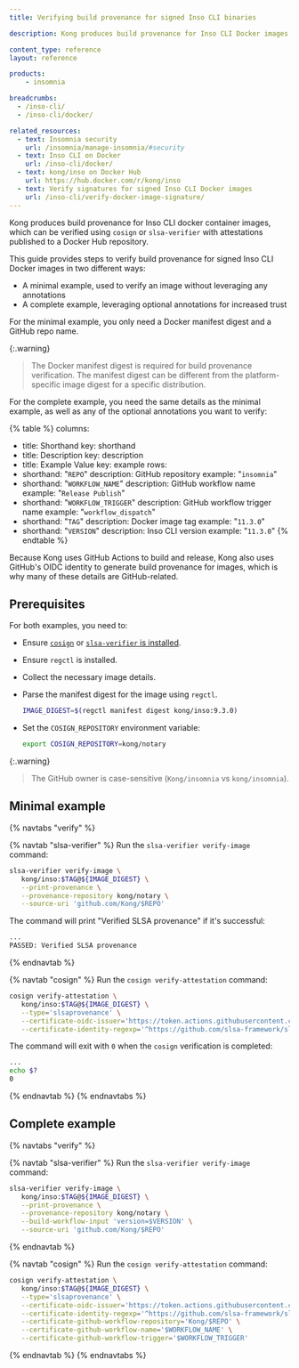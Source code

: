 ```yaml
---
title: Verifying build provenance for signed Inso CLI binaries

description: Kong produces build provenance for Inso CLI Docker images artifacts, which can be verified.

content_type: reference
layout: reference

products:
    - insomnia

breadcrumbs:
  - /inso-cli/
  - /inso-cli/docker/

related_resources:
  - text: Insomnia security
    url: /insomnia/manage-insomnia/#security
  - text: Inso CLI on Docker
    url: /inso-cli/docker/
  - text: kong/inso on Docker Hub
    url: https://hub.docker.com/r/kong/inso
  - text: Verify signatures for signed Inso CLI Docker images
    url: /inso-cli/verify-docker-image-signature/
---
```


Kong produces build provenance for Inso CLI docker container images, which can be verified using `cosign` or `slsa-verifier` with attestations published to a Docker Hub repository.

This guide provides steps to verify build provenance for signed Inso CLI Docker images in two different ways:

* A minimal example, used to verify an image without leveraging any annotations
* A complete example, leveraging optional annotations for increased trust

For the minimal example, you only need a Docker manifest digest and a GitHub repo name.

{:.warning}
> The Docker manifest digest is required for build provenance verification. The manifest digest can be different from the platform-specific image digest for a specific distribution.

For the complete example, you need the same details as the minimal example, as well as any of the optional annotations you want to verify:

{% table %}
columns:
  - title: Shorthand
    key: shorthand
  - title: Description
    key: description
  - title: Example Value
    key: example
rows:
  - shorthand: "`REPO`"
    description: GitHub repository
    example: "`insomnia`"
  - shorthand: "`WORKFLOW_NAME`"
    description: GitHub workflow name 
    example: "`Release Publish`"
  - shorthand: "`WORKFLOW_TRIGGER`"
    description: GitHub workflow trigger name 
    example: "`workflow_dispatch`"
  - shorthand: "`TAG`"
    description: Docker image tag
    example: "`11.3.0`"
  - shorthand: "`VERSION`"
    description: Inso CLI version
    example: "`11.3.0`"
{% endtable %}

Because Kong uses GitHub Actions to build and release, Kong also uses GitHub's OIDC identity to generate build provenance for images, which is why many of these details are GitHub-related.

## Prerequisites

For both examples, you need to:

* Ensure [`cosign`](https://docs.sigstore.dev/cosign/system_config/installation/) or [`slsa-verifier` is installed](https://github.com/slsa-framework/slsa-verifier?tab=readme-ov-file#installation).

* Ensure `regctl` is installed.

* Collect the necessary image details.

* Parse the manifest digest for the image using `regctl`.

   ```sh
   IMAGE_DIGEST=$(regctl manifest digest kong/inso:9.3.0)
   ```

* Set the `COSIGN_REPOSITORY` environment variable:

   ```sh
   export COSIGN_REPOSITORY=kong/notary
   ```

{:.warning}
> The GitHub owner is case-sensitive (`Kong/insomnia` vs `kong/insomnia`).

## Minimal example

{% navtabs "verify" %}

{% navtab "slsa-verifier" %}
Run the `slsa-verifier verify-image` command:

```sh
slsa-verifier verify-image \
   kong/inso:$TAG@${IMAGE_DIGEST} \
   --print-provenance \
   --provenance-repository kong/notary \
   --source-uri 'github.com/Kong/$REPO'
```

The command will print "Verified SLSA provenance" if it's successful:

```sh
...
PASSED: Verified SLSA provenance
```
{% endnavtab %}

{% navtab "cosign" %}
Run the `cosign verify-attestation` command:

```sh
cosign verify-attestation \
   kong/inso:$TAG@${IMAGE_DIGEST} \
   --type='slsaprovenance' \
   --certificate-oidc-issuer='https://token.actions.githubusercontent.com' \
   --certificate-identity-regexp='^https://github.com/slsa-framework/slsa-github-generator/.github/workflows/generator_container_slsa3.yml@refs/tags/v[0-9]+.[0-9]+.[0-9]+$'
```

The command will exit with `0` when the `cosign` verification is completed:

```sh
...
echo $?
0
```
{% endnavtab %}
{% endnavtabs %}

## Complete example

{% navtabs "verify" %}

{% navtab "slsa-verifier" %}
Run the `slsa-verifier verify-image` command:

```sh
slsa-verifier verify-image \
   kong/inso:$TAG@${IMAGE_DIGEST} \
   --print-provenance \
   --provenance-repository kong/notary \
   --build-workflow-input 'version=$VERSION' \
   --source-uri 'github.com/Kong/$REPO'
```
{% endnavtab %}

{% navtab "cosign" %}
Run the `cosign verify-attestation` command:

```sh
cosign verify-attestation \
   kong/inso:$TAG@${IMAGE_DIGEST} \
   --type='slsaprovenance' \
   --certificate-oidc-issuer='https://token.actions.githubusercontent.com' \
   --certificate-identity-regexp='^https://github.com/slsa-framework/slsa-github-generator/.github/workflows/generator_container_slsa3.yml@refs/tags/v[0-9]+.[0-9]+.[0-9]+$' \
   --certificate-github-workflow-repository='Kong/$REPO' \
   --certificate-github-workflow-name='$WORKFLOW_NAME' \
   --certificate-github-workflow-trigger='$WORKFLOW_TRIGGER'
```
{% endnavtab %}
{% endnavtabs %}